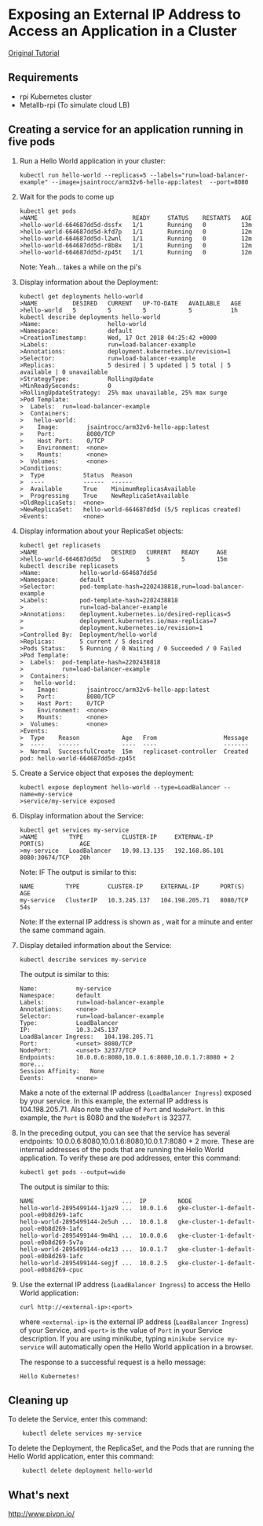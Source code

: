 # Exposing an External IP Address to Access an Application in a Cluster

[Original Tutorial](https://kubernetes.io/docs/tutorials/stateless-application/expose-external-ip-address/)

## Requirements
* rpi Kubernetes cluster
* Metallb-rpi (To simulate cloud LB)

## Creating a service for an application running in five pods

1.  Run a Hello World application in your cluster:
    
        kubectl run hello-world --replicas=5 --labels="run=load-balancer-example" --image=jsaintrocc/arm32v6-hello-app:latest  --port=8080

2.  Wait for the pods to come up

        kubectl get pods
        >NAME                           READY     STATUS    RESTARTS   AGE
        >hello-world-664687dd5d-dssfx   1/1       Running   0          13m
        >hello-world-664687dd5d-kfd7p   1/1       Running   0          12m
        >hello-world-664687dd5d-l2wnl   1/1       Running   0          12m
        >hello-world-664687dd5d-r8b8x   1/1       Running   0          12m
        >hello-world-664687dd5d-zp45t   1/1       Running   0          12m

    Note: Yeah... takes a while on the pi's
    
3.  Display information about the Deployment:

        kubectl get deployments hello-world
        >NAME          DESIRED   CURRENT   UP-TO-DATE   AVAILABLE   AGE
        >hello-world   5         5         5            5           1h
        kubectl describe deployments hello-world
        >Name:                   hello-world
        >Namespace:              default
        >CreationTimestamp:      Wed, 17 Oct 2018 04:25:42 +0000
        >Labels:                 run=load-balancer-example
        >Annotations:            deployment.kubernetes.io/revision=1
        >Selector:               run=load-balancer-example
        >Replicas:               5 desired | 5 updated | 5 total | 5 available | 0 unavailable
        >StrategyType:           RollingUpdate
        >MinReadySeconds:        0
        >RollingUpdateStrategy:  25% max unavailable, 25% max surge
        >Pod Template:
        >  Labels:  run=load-balancer-example
        >  Containers:
        >   hello-world:
        >    Image:        jsaintrocc/arm32v6-hello-app:latest
        >    Port:         8080/TCP
        >    Host Port:    0/TCP
        >    Environment:  <none>
        >    Mounts:       <none>
        >  Volumes:        <none>
        >Conditions:
        >  Type           Status  Reason
        >  ----           ------  ------
        >  Available      True    MinimumReplicasAvailable
        >  Progressing    True    NewReplicaSetAvailable
        >OldReplicaSets:  <none>
        >NewReplicaSet:   hello-world-664687dd5d (5/5 replicas created)
        >Events:          <none>

4.  Display information about your ReplicaSet objects:

        kubectl get replicasets
        >NAME                     DESIRED   CURRENT   READY     AGE
        >hello-world-664687dd5d   5         5         5         15m
        kubectl describe replicasets
        >Name:           hello-world-664687dd5d
        >Namespace:      default
        >Selector:       pod-template-hash=2202438818,run=load-balancer-example
        >Labels:         pod-template-hash=2202438818
        >                run=load-balancer-example
        >Annotations:    deployment.kubernetes.io/desired-replicas=5
        >                deployment.kubernetes.io/max-replicas=7
        >                deployment.kubernetes.io/revision=1
        >Controlled By:  Deployment/hello-world
        >Replicas:       5 current / 5 desired
        >Pods Status:    5 Running / 0 Waiting / 0 Succeeded / 0 Failed
        >Pod Template:
        >  Labels:  pod-template-hash=2202438818
        >           run=load-balancer-example
        >  Containers:
        >   hello-world:
        >    Image:        jsaintrocc/arm32v6-hello-app:latest
        >    Port:         8080/TCP
        >    Host Port:    0/TCP
        >    Environment:  <none>
        >    Mounts:       <none>
        >  Volumes:        <none>
        >Events:
        >  Type    Reason            Age   From                   Message
        >  ----    ------            ----  ----                   -------
        >  Normal  SuccessfulCreate  15m   replicaset-controller  Created pod: hello-world-664687dd5d-zp45t
    
5.  Create a Service object that exposes the deployment:

        kubectl expose deployment hello-world --type=LoadBalancer --name=my-service
        >service/my-service exposed 

6.  Display information about the Service:

        kubectl get services my-service
        >NAME         TYPE           CLUSTER-IP     EXTERNAL-IP      PORT(S)          AGE
        >my-service   LoadBalancer   10.98.13.135   192.168.86.101   8080:30674/TCP   20h
    
    Note: IF 
    The output is similar to this:
    
    ```
    NAME         TYPE        CLUSTER-IP     EXTERNAL-IP      PORT(S)    AGE
    my-service   ClusterIP   10.3.245.137   104.198.205.71   8080/TCP   54s
    
    ```
    
    Note: If the external IP address is shown as <pending>, wait for a minute and enter the same command again.
    
7.  Display detailed information about the Service:
    
    ```
    kubectl describe services my-service
    
    ```
    
    The output is similar to this:
    
    ```
    Name:           my-service
    Namespace:      default
    Labels:         run=load-balancer-example
    Annotations:    <none>
    Selector:       run=load-balancer-example
    Type:           LoadBalancer
    IP:             10.3.245.137
    LoadBalancer Ingress:   104.198.205.71
    Port:           <unset> 8080/TCP
    NodePort:       <unset> 32377/TCP
    Endpoints:      10.0.0.6:8080,10.0.1.6:8080,10.0.1.7:8080 + 2 more...
    Session Affinity:   None
    Events:         <none>
    
    ```
    
    Make a note of the external IP address (`LoadBalancer Ingress`) exposed by your service. In this example, the external IP address is 104.198.205.71. Also note the value of  `Port`  and  `NodePort`. In this example, the  `Port`  is 8080 and the  `NodePort`  is 32377.
    
8.  In the preceding output, you can see that the service has several endpoints: 10.0.0.6:8080,10.0.1.6:8080,10.0.1.7:8080 + 2 more. These are internal addresses of the pods that are running the Hello World application. To verify these are pod addresses, enter this command:
    
    ```
    kubectl get pods --output=wide
    
    ```
    
    The output is similar to this:
    
    ```
    NAME                         ...  IP         NODE
    hello-world-2895499144-1jaz9 ...  10.0.1.6   gke-cluster-1-default-pool-e0b8d269-1afc
    hello-world-2895499144-2e5uh ...  10.0.1.8   gke-cluster-1-default-pool-e0b8d269-1afc
    hello-world-2895499144-9m4h1 ...  10.0.0.6   gke-cluster-1-default-pool-e0b8d269-5v7a
    hello-world-2895499144-o4z13 ...  10.0.1.7   gke-cluster-1-default-pool-e0b8d269-1afc
    hello-world-2895499144-segjf ...  10.0.2.5   gke-cluster-1-default-pool-e0b8d269-cpuc
    
    ```
    
9.  Use the external IP address (`LoadBalancer Ingress`) to access the Hello World application:
    
    ```
    curl http://<external-ip>:<port>
    
    ```
    
    where  `<external-ip>`  is the external IP address (`LoadBalancer Ingress`) of your Service, and  `<port>`  is the value of  `Port`  in your Service description. If you are using minikube, typing  `minikube service my-service`  will automatically open the Hello World application in a browser.
    
    The response to a successful request is a hello message:
    
    ```
    Hello Kubernetes!
    
    ```
    

## Cleaning up[](https://kubernetes.io/docs/tutorials/stateless-application/expose-external-ip-address/#cleaning-up)

To delete the Service, enter this command:

```
    kubectl delete services my-service

```

To delete the Deployment, the ReplicaSet, and the Pods that are running the Hello World application, enter this command:

```
    kubectl delete deployment hello-world

```

## What's next
http://www.pivpn.io/
<!--stackedit_data:
eyJoaXN0b3J5IjpbLTUzNjk1NjQ5LC0xMzY4ODUyMzE3LDEyMT
M4OTE5NywxMzUwMTUzODY4LC0xNzkwNzA1MjkxLDIxNjE1Mzc2
MCw5Mjk0NjYxOSw4OTU3MjY4NDQsLTExMDE0NjMyNTMsMTUyOD
E3MzA0NCwyMDE2MTQ4OTI2LDg4NTg1NjY5NywtMTU2MTA4ODEz
MV19
-->